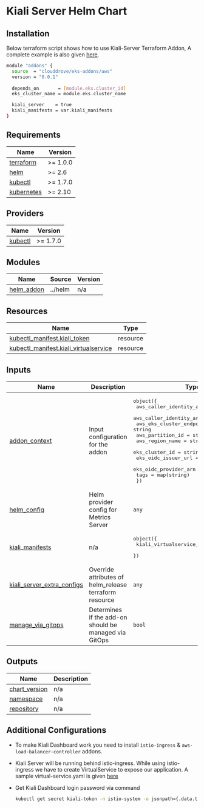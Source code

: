 # Kiali Server Helm Chart

## Installation
Below terraform script shows how to use Kiali-Server Terraform Addon, A complete example is also given [here](https://github.com/clouddrove/terraform-helm-eks-addons/blob/master/_examples/complete/main.tf).
```bash
module "addons" {
  source  = "clouddrove/eks-addons/aws"
  version = "0.0.1"
  
  depends_on       = [module.eks.cluster_id]
  eks_cluster_name = module.eks.cluster_name

  kiali_server    = true
  kiali_manifests = var.kiali_manifests
}
```

<!-- BEGINNING OF PRE-COMMIT-TERRAFORM DOCS HOOK -->
## Requirements

| Name | Version |
|------|---------|
| <a name="requirement_terraform"></a> [terraform](#requirement\_terraform) | >= 1.0.0 |
| <a name="requirement_helm"></a> [helm](#requirement\_helm) | >= 2.6 |
| <a name="requirement_kubectl"></a> [kubectl](#requirement\_kubectl) | >= 1.7.0 |
| <a name="requirement_kubernetes"></a> [kubernetes](#requirement\_kubernetes) | >= 2.10 |

## Providers

| Name | Version |
|------|---------|
| <a name="provider_kubectl"></a> [kubectl](#provider\_kubectl) | >= 1.7.0 |

## Modules

| Name | Source | Version |
|------|--------|---------|
| <a name="module_helm_addon"></a> [helm\_addon](#module\_helm\_addon) | ../helm | n/a |

## Resources

| Name | Type |
|------|------|
| [kubectl_manifest.kiali_token](https://registry.terraform.io/providers/gavinbunney/kubectl/latest/docs/resources/manifest) | resource |
| [kubectl_manifest.kiali_virtualservice](https://registry.terraform.io/providers/gavinbunney/kubectl/latest/docs/resources/manifest) | resource |

## Inputs

| Name | Description | Type | Default | Required |
|------|-------------|------|---------|:--------:|
| <a name="input_addon_context"></a> [addon\_context](#input\_addon\_context) | Input configuration for the addon | <pre>object({<br>    aws_caller_identity_account_id = string<br>    aws_caller_identity_arn        = string<br>    aws_eks_cluster_endpoint       = string<br>    aws_partition_id               = string<br>    aws_region_name                = string<br>    eks_cluster_id                 = string<br>    eks_oidc_issuer_url            = string<br>    eks_oidc_provider_arn          = string<br>    tags                           = map(string)<br>  })</pre> | n/a | yes |
| <a name="input_helm_config"></a> [helm\_config](#input\_helm\_config) | Helm provider config for Metrics Server | `any` | `{}` | no |
| <a name="input_kiali_manifests"></a> [kiali\_manifests](#input\_kiali\_manifests) | n/a | <pre>object({<br>    kiali_virtualservice_file_path = string<br>  })</pre> | n/a | yes |
| <a name="input_kiali_server_extra_configs"></a> [kiali\_server\_extra\_configs](#input\_kiali\_server\_extra\_configs) | Override attributes of helm\_release terraform resource | `any` | `{}` | no |
| <a name="input_manage_via_gitops"></a> [manage\_via\_gitops](#input\_manage\_via\_gitops) | Determines if the add-on should be managed via GitOps | `bool` | `false` | no |

## Outputs

| Name | Description |
|------|-------------|
| <a name="output_chart_version"></a> [chart\_version](#output\_chart\_version) | n/a |
| <a name="output_namespace"></a> [namespace](#output\_namespace) | n/a |
| <a name="output_repository"></a> [repository](#output\_repository) | n/a |
<!-- END OF PRE-COMMIT-TERRAFORM DOCS HOOK -->

## Additional Configurations
- To make Kiali Dashboard work you need to install `istio-ingress` & `aws-load-balancer-controller` addons.
- Kiali Server will be running behind istio-ingress. While using istio-ingress we have to create VirtualService to expose our application. A sample virtual-service.yaml is given [here](https://github.com/clouddrove/terraform-helm-eks-addons/blob/master/addons/kiali-server/config/kiali_vs.yaml)

- Get Kiali Dashboard login password via command
  ```bash
  kubectl get secret kiali-token -n istio-system -o jsonpath={.data.token} | base64 -d
  ```